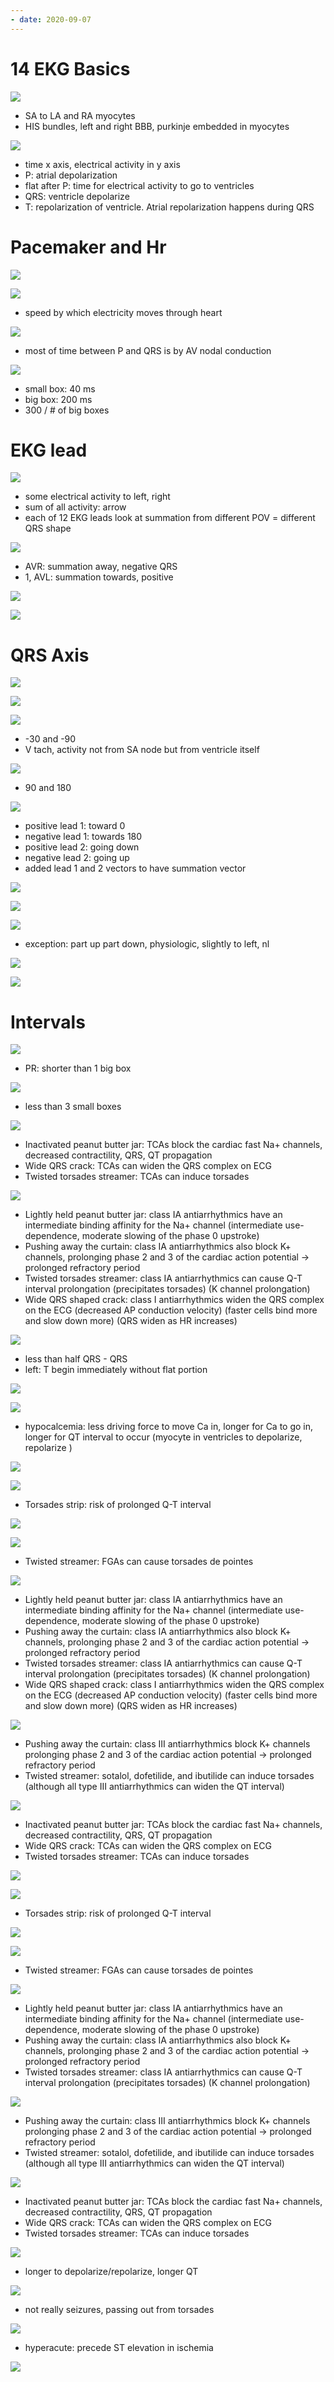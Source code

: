 ```yaml
---
- date: 2020-09-07
---
```


# 14 EKG Basics

<!-- components of EKG and association with heart contraction -->

![](https://photos.thisispiggy.com/file/wikiFiles/dbJ9ah8.jpg)

- SA to LA and RA myocytes
- HIS bundles, left and right BBB, purkinje embedded in myocytes

![](https://photos.thisispiggy.com/file/wikiFiles/U4kkMqw.jpg)

- time x axis, electrical activity in y axis
- P: atrial depolarization
- flat after P: time for electrical activity to go to ventricles
- QRS: ventricle depolarize
- T: repolarization of ventricle. Atrial repolarization happens during QRS

# Pacemaker and Hr

<!-- heart pacemaker speeds. Conduction velocity speeds -->

![](https://photos.thisispiggy.com/file/wikiFiles/KCUSLrr.jpg)

![](https://photos.thisispiggy.com/file/wikiFiles/1JUdAwB.jpg)

- speed by which electricity moves through heart

![](https://photos.thisispiggy.com/file/wikiFiles/QQz9REJ.jpg)

- most of time between P and QRS is by AV nodal conduction

<!-- HR determination on EKG -->

![](https://photos.thisispiggy.com/file/wikiFiles/y0Ynsbj.jpg)

- small box: 40 ms
- big box: 200 ms
- 300 / # of big boxes

# EKG lead

<!-- 12 EKG lead different QRS, explain -->

![](https://photos.thisispiggy.com/file/wikiFiles/YrfvXDG.jpg)

- some electrical activity to left, right
- sum of all activity: arrow
- each of 12 EKG leads look at summation from different POV = different QRS shape

![](https://photos.thisispiggy.com/file/wikiFiles/2H8WDJe.jpg)

- AVR: summation away, negative QRS
- 1, AVL: summation towards, positive

![](https://photos.thisispiggy.com/file/wikiFiles/id2vfzQ.jpg)

![](https://photos.thisispiggy.com/file/wikiFiles/dp1l7gZ.jpg)

# QRS Axis

<!-- determine QRS axis, normal, abnormal causes. What is physiologic quick axis -->

![](https://photos.thisispiggy.com/file/wikiFiles/YIm4CKj.jpg)

![](https://photos.thisispiggy.com/file/wikiFiles/r2rS5Vb.jpg)

![](https://photos.thisispiggy.com/file/wikiFiles/9cWoCsa.jpg)

- \-30 and -90
- V tach, activity not from SA node but from ventricle itself

![](https://photos.thisispiggy.com/file/wikiFiles/dVUSEQn.jpg)

- 90 and 180

![](https://photos.thisispiggy.com/file/wikiFiles/41RfJna.jpg)

- positive lead 1: toward 0
- negative lead 1: towards 180
- positive lead 2: going down
- negative lead 2: going up
- added lead 1 and 2 vectors to have summation vector

![](https://photos.thisispiggy.com/file/wikiFiles/55m5Bjx.jpg)

![](https://photos.thisispiggy.com/file/wikiFiles/sR0zNmY.jpg)

![](https://photos.thisispiggy.com/file/wikiFiles/DlSKqBT.jpg)

- exception: part up part down, physiologic, slightly to left, nl

![](https://photos.thisispiggy.com/file/wikiFiles/Lo1wAmN.jpg)

![](https://photos.thisispiggy.com/file/wikiFiles/svt1cRP.jpg)

# Intervals

<!-- PR normal, long and short -->

![](https://photos.thisispiggy.com/file/wikiFiles/TYwpKCV.jpg)

- PR: shorter than 1 big box

<!-- QRS normal, abnormal causes and how on EKG -->

![](https://photos.thisispiggy.com/file/wikiFiles/iLtjrqw.jpg)

- less than 3 small boxes

![](https://photos.thisispiggy.com/file/wikiFiles/Q2GCXrM.jpg)

- Inactivated peanut butter jar: TCAs block the cardiac fast Na+ channels, decreased contractility, QRS, QT propagation
- Wide QRS crack: TCAs can widen the QRS complex on ECG
- Twisted torsades streamer: TCAs can induce torsades

![](https://photos.thisispiggy.com/file/wikiFiles/C2KRST6.jpg)

- Lightly held peanut butter jar: class IA antiarrhythmics have an intermediate binding affinity for the Na+ channel (intermediate use-dependence, moderate slowing of the phase 0 upstroke)
- Pushing away the curtain: class IA antiarrhythmics also block K+ channels, prolonging phase 2 and 3 of the cardiac action potential -> prolonged refractory period
- Twisted torsades streamer: class IA antiarrhythmics can cause Q-T interval prolongation (precipitates torsades) (K channel prolongation)
- Wide QRS shaped crack: class I antiarrhythmics widen the QRS complex on the ECG (decreased AP conduction velocity) (faster cells bind more and slow down more) (QRS widen as HR increases)

<!-- QT normal, abnormal causes, pathogenesis -->

![](https://photos.thisispiggy.com/file/wikiFiles/CPprsGV.jpg)

- less than half QRS - QRS
- left: T begin immediately without flat portion

![](https://photos.thisispiggy.com/file/wikiFiles/AXpFMyM.jpg)

![](https://photos.thisispiggy.com/file/wikiFiles/3ZcnD89.jpg)

- hypocalcemia: less driving force to move Ca in, longer for Ca to go in, longer for QT interval to occur (myocyte in ventricles to depolarize, repolarize )

![](https://photos.thisispiggy.com/file/wikiFiles/yJ61jY3.jpg)

![](https://photos.thisispiggy.com/file/wikiFiles/6VwAAW7.jpg)

- Torsades strip: risk of prolonged Q-T interval

![](https://photos.thisispiggy.com/file/wikiFiles/x1Lu2Gg.jpg)

![](https://photos.thisispiggy.com/file/wikiFiles/z0iaNLl.jpg)

- Twisted streamer: FGAs can cause torsades de pointes

![](https://photos.thisispiggy.com/file/wikiFiles/C2KRST6.jpg)

- Lightly held peanut butter jar: class IA antiarrhythmics have an intermediate binding affinity for the Na+ channel (intermediate use-dependence, moderate slowing of the phase 0 upstroke)
- Pushing away the curtain: class IA antiarrhythmics also block K+ channels, prolonging phase 2 and 3 of the cardiac action potential -> prolonged refractory period
- Twisted torsades streamer: class IA antiarrhythmics can cause Q-T interval prolongation (precipitates torsades) (K channel prolongation)
- Wide QRS shaped crack: class I antiarrhythmics widen the QRS complex on the ECG (decreased AP conduction velocity) (faster cells bind more and slow down more) (QRS widen as HR increases)

![](https://photos.thisispiggy.com/file/wikiFiles/gRuqWDx.jpg)

- Pushing away the curtain: class III antiarrhythmics block K+ channels prolonging phase 2 and 3 of the cardiac action potential -> prolonged refractory period
- Twisted streamer: sotalol, dofetilide, and ibutilide can induce torsades (although all type III antiarrhythmics can widen the QT interval)

![](https://photos.thisispiggy.com/file/wikiFiles/Q2GCXrM.jpg)

- Inactivated peanut butter jar: TCAs block the cardiac fast Na+ channels, decreased contractility, QRS, QT propagation
- Wide QRS crack: TCAs can widen the QRS complex on ECG
- Twisted torsades streamer: TCAs can induce torsades

<!-- Long QT result, causes -->

![](https://photos.thisispiggy.com/file/wikiFiles/AZRcoE9.jpg)

![](https://photos.thisispiggy.com/file/wikiFiles/6VwAAW7.jpg)

- Torsades strip: risk of prolonged Q-T interval

![](https://photos.thisispiggy.com/file/wikiFiles/x1Lu2Gg.jpg)

![](https://photos.thisispiggy.com/file/wikiFiles/z0iaNLl.jpg)

- Twisted streamer: FGAs can cause torsades de pointes

![](https://photos.thisispiggy.com/file/wikiFiles/C2KRST6.jpg)

- Lightly held peanut butter jar: class IA antiarrhythmics have an intermediate binding affinity for the Na+ channel (intermediate use-dependence, moderate slowing of the phase 0 upstroke)
- Pushing away the curtain: class IA antiarrhythmics also block K+ channels, prolonging phase 2 and 3 of the cardiac action potential -> prolonged refractory period
- Twisted torsades streamer: class IA antiarrhythmics can cause Q-T interval prolongation (precipitates torsades) (K channel prolongation)

![](https://photos.thisispiggy.com/file/wikiFiles/gRuqWDx.jpg)

- Pushing away the curtain: class III antiarrhythmics block K+ channels prolonging phase 2 and 3 of the cardiac action potential -> prolonged refractory period
- Twisted streamer: sotalol, dofetilide, and ibutilide can induce torsades (although all type III antiarrhythmics can widen the QT interval)

![](https://photos.thisispiggy.com/file/wikiFiles/Q2GCXrM.jpg)

- Inactivated peanut butter jar: TCAs block the cardiac fast Na+ channels, decreased contractility, QRS, QT propagation
- Wide QRS crack: TCAs can widen the QRS complex on ECG
- Twisted torsades streamer: TCAs can induce torsades

<!-- congenital long QT cause and pathogenesis, classic case, Jervell and Nange syndrome -->

![](https://photos.thisispiggy.com/file/wikiFiles/4KRKPwF.jpg)

- longer to depolarize/repolarize, longer QT

![](https://photos.thisispiggy.com/file/wikiFiles/a80eNX2.jpg)

- not really seizures, passing out from torsades

<!-- T wave abnormality causes -->

![](https://photos.thisispiggy.com/file/wikiFiles/9DiJwr7.jpg)

- hyperacute:  precede ST elevation in ischemia

![](https://photos.thisispiggy.com/file/wikiFiles/rAMN9Xs.jpg)

